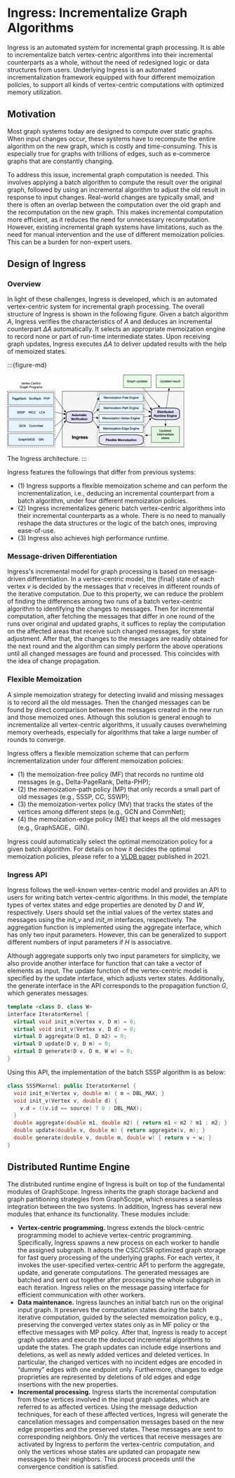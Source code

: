 # Ingress: Incrementalize Graph Algorithms

Ingress is an automated system for incremental graph processing. It is able to incrementalize batch vertex-centric algorithms into their incremental counterparts as a whole, without the need of redesigned logic or data structures from users. Underlying Ingress is an automated incrementalization framework equipped with four different memoization policies, to support all kinds of vertex-centric computations with optimized memory utilization.

## Motivation

Most graph systems today are designed to compute over static graphs. When input changes occur, these systems have to recompute the entire algorithm on the new graph, which is costly and time-consuming. This is especially true for graphs with trillions of edges, such as e-commerce graphs that are constantly changing.

To address this issue, incremental graph computation is needed. This involves applying a batch algorithm to compute the result over the original graph, followed by using an incremental algorithm to adjust the old result in response to input changes. Real-world changes are typically small, and there is often an overlap between the computation over the old graph and the recomputation on the new graph. This makes incremental computation more efficient, as it reduces the need for unnecessary recomputation. However, existing incremental graph systems have limitations, such as the need for manual intervention and the use of different memoization policies. This can be a burden for non-expert users.

## Design of Ingress

### Overview

In light of these challenges, Ingress is developed, which is an automated vertex-centric system for incremental graph processing. The overall structure of Ingress is shown in the following figure. Given a batch algorithm *A*, Ingress verifies the characteristics of *A* and deduces an incremental counterpart *∆A* automatically. It selects an appropriate memoization engine to record none or part of run-time intermediate states. Upon receiving graph updates, Ingress executes *∆A* to deliver updated results with the help of memoized states. 

:::{figure-md}

<img src="../images/ingress.png"
     alt="The Ingress architecture"
     width="80%">

The Ingress architecture. 
:::   

Ingress features the followings that differ from previous systems:

- (1) Ingress supports a flexible memoization scheme and can perform the incrementalization, i.e., deducing an incremental counterpart from a batch algorithm, under four different memoization policies. 
- (2) Ingress incrementalizes generic batch vertex-centric algorithms into their incremental counterparts as a whole. There is no need to manually reshape the data structures or the logic of the batch ones, improving ease-of-use. 
- (3) Ingress also achieves high performance runtime. 

### Message-driven Differentiation 

Ingress's incremental model for graph processing is based on message-driven differentiation.
In a vertex-centric model, the (final) state of each vertex *v* is decided by the messages that *v* receives in different rounds of the iterative computation. Due to this property, we can reduce the problem of finding the differences among two runs of a batch vertex-centric algorithm to identifying the changes to messages. Then for incremental computation, after fetching the messages that differ in one round of the runs over original and updated graphs, it suffices to replay the computation on the affected areas that receive such changed messages, for state adjustment. After that, the changes to the messages are readily obtained for the next round and the algorithm can simply perform the above operations until all changed messages are found and processed. This coincides with the idea of change propagation. 	

### Flexible Memoization

A simple memoization strategy for detecting invalid and missing messages is to record all the old messages. Then the changed messages can be found by direct comparison between the messages created in the new run and those memoized ones.  Although this solution is general enough to incrementalize all vertex-centric algorithms, it usually causes overwhelming memory overheads, especially for algorithms that take a large number of rounds to converge. 

Ingress offers a flexible memoization scheme that can perform incrementalization under four different memoization policies: 

- (1) the memoization-free policy (MF) that records no runtime old messages (e.g., Delta-PageRank, Delta-PHP);
- (2) the memoization-path policy (MP) that only records a small part of old messages (e.g., SSSP, CC, SSWP);
- (3) the memoization-vertex policy (MV) that tracks the states of the vertices among different steps (e.g., GCN and CommNet);
- (4) the memoization-edge policy (ME) that keeps all the old messages (e.g., GraphSAGE，GIN). 

Ingress could automatically select the optimal memoization policy for a given batch algorithm. For details on how it decides the optimal memoization policies, please refer to  a [VLDB paper](http://vldb.org/pvldb/vol14/p1613-gong.pdf) published in 2021. 

### Ingress API

Ingress follows the well-known vertex-centric model and provides an API to users for writing batch vertex-centric algorithms. In this model, the template types of vertex states and edge properties are denoted by *D* and *W*, respectively. Users should set the initial values of the vertex states and messages using the *init_v* and *init_m* interfaces, respectively. The aggregation function is implemented using the aggregate interface, which has only two input parameters. However, this can be generalized to support different numbers of input parameters if *H* is associative.

Although aggregate supports only two input parameters for simplicity, we also provide another interface for function that can take a vector of elements as input. The update function of the vertex-centric model is specified by the update interface, which adjusts vertex states. Additionally, the generate interface in the API corresponds to the propagation function *G*, which generates messages.

```cpp
template <class D, class W> 
interface IteratorKernel {
  virtual void init_m(Vertex v, D m) = 0; 
  virtual void init_v(Vertex v, D d) = 0; 
  virtual D aggregate(D m1, D m2) = 0; 
  virtual D update(D v, D m) = 0;
  virtual D generate(D v, D m, W w) = 0; 
}
```

Using this API, the implementation of the batch SSSP algorithm is as below:

```cpp
class SSSPKernel: public IteratorKernel {
  void init_m(Vertex v, double m) { m = DBL_MAX; } 
  void init_v(Vertex v, double d) {
    v.d = ((v.id == source) ? 0 : DBL_MAX); 
  }
  double aggregate(double m1, double m2) { return m1 < m2 ? m1 : m2; } 
  double update(double v, double m) { return aggregate(v, m); }
  double generate(double v, double m, double w) { return v + w; }
}
```

## Distributed Runtime Engine 

The distributed runtime engine of Ingress is built on top of the fundamental modules of GraphScope. Ingress inherits the graph storage backend and graph partitioning strategies from GraphScope, which ensures a seamless integration between the two systems. In addition, Ingress has several new modules that enhance its functionality. These modules include:

- **Vertex-centric programming.** Ingress extends the block-centric programming model to achieve vertex-centric programming. Specifically, Ingress spawns a new process on each worker to handle the assigned subgraph. It adopts the CSC/CSR optimized graph storage for fast query processing of the underlying graphs. For each vertex, it invokes the user-specified vertex-centric API to perform the aggregate, update, and generate computations. The generated messages are batched and sent out together after processing the whole subgraph in each iteration. Ingress relies on the message passing interface for efficient communication with other workers. 
- **Data maintenance.** Ingress launches an initial batch run on the original input graph. It preserves the computation states during the batch iterative computation, guided by the selected memoization policy, e.g., preserving the converged vertex states only as in MF policy or the effective messages with MP policy. After that, Ingress is ready to accept graph updates and execute the deduced incremental algorithms to update the states. The graph updates can include edge insertions and deletions, as well as newly added vertices and deleted vertices. In particular, the changed vertices with no incident edges are encoded in “dummy” edges with one endpoint only. Furthermore, changes to edge proprieties are represented by deletions of old edges and edge insertions with the new properties. 
- **Incremental processing.** Ingress starts the incremental computation from those vertices involved in the input graph updates, which are referred to as affected vertices. Using the message deduction techniques, for each of these affected vertices, Ingress will generate the cancellation messages and compensation messages based on the new edge properties and the preserved states. These messages are sent to corresponding neighbors. Only the vertices that receive messages are activated by Ingress to perform the vertex-centric computation, and only the vertices whose states are updated can propagate new messages to their neighbors. This process proceeds until the convergence condition is satisfied. 
